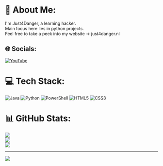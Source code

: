 # 💫 About Me:
I'm Just4Danger, a learning hacker.<br>Main focus here lies in python projects.<br>Feel free to take a peek into my website -> just4danger.nl


## 🌐 Socials:
[![YouTube](https://img.shields.io/badge/YouTube-%23FF0000.svg?logo=YouTube&logoColor=white)](https://youtube.com/@just4danger) 

# 💻 Tech Stack:
![Java](https://img.shields.io/badge/java-%23ED8B00.svg?style=for-the-badge&logo=openjdk&logoColor=white) ![Python](https://img.shields.io/badge/python-3670A0?style=for-the-badge&logo=python&logoColor=ffdd54) ![PowerShell](https://img.shields.io/badge/PowerShell-%235391FE.svg?style=for-the-badge&logo=powershell&logoColor=white) ![HTML5](https://img.shields.io/badge/html5-%23E34F26.svg?style=for-the-badge&logo=html5&logoColor=white) ![CSS3](https://img.shields.io/badge/css3-%231572B6.svg?style=for-the-badge&logo=css3&logoColor=white)
# 📊 GitHub Stats:
![](https://github-readme-stats.vercel.app/api?username=Just4Danger&theme=dark&hide_border=false&include_all_commits=false&count_private=false)<br/>
![](https://github-readme-streak-stats.herokuapp.com/?user=Just4Danger&theme=dark&hide_border=false)<br/>
![](https://github-readme-stats.vercel.app/api/top-langs/?username=Just4Danger&theme=dark&hide_border=false&include_all_commits=false&count_private=false&layout=compact)

---
[![](https://visitcount.itsvg.in/api?id=Just4Danger&icon=0&color=0)](https://visitcount.itsvg.in)

<!-- Proudly created with GPRM ( https://gprm.itsvg.in ) -->
